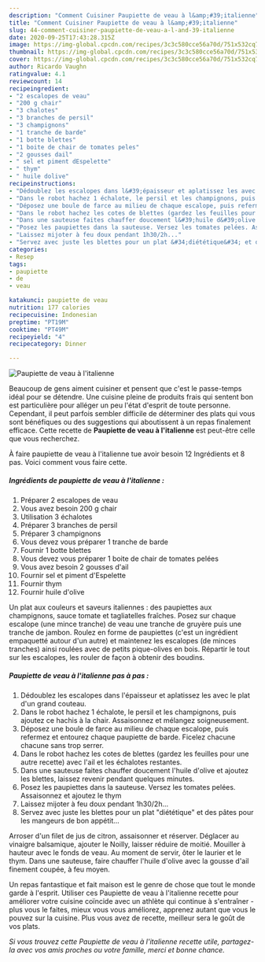 ```yaml
---
description: "Comment Cuisiner Paupiette de veau à l&amp;#39;italienne"
title: "Comment Cuisiner Paupiette de veau à l&amp;#39;italienne"
slug: 44-comment-cuisiner-paupiette-de-veau-a-l-and-39-italienne
date: 2020-09-25T17:43:28.315Z
image: https://img-global.cpcdn.com/recipes/3c3c580cce56a70d/751x532cq70/paupiette-de-veau-a-litalienne-photo-principale-de-la-recette.jpg
thumbnail: https://img-global.cpcdn.com/recipes/3c3c580cce56a70d/751x532cq70/paupiette-de-veau-a-litalienne-photo-principale-de-la-recette.jpg
cover: https://img-global.cpcdn.com/recipes/3c3c580cce56a70d/751x532cq70/paupiette-de-veau-a-litalienne-photo-principale-de-la-recette.jpg
author: Ricardo Vaughn
ratingvalue: 4.1
reviewcount: 14
recipeingredient:
- "2 escalopes de veau"
- "200 g chair"
- "3 chalotes"
- "3 branches de persil"
- "3 champignons"
- "1 tranche de barde"
- "1 botte blettes"
- "1 boite de chair de tomates peles"
- "2 gousses dail"
- " sel et piment dEspelette"
- " thym"
- " huile dolive"
recipeinstructions:
- "Dédoublez les escalopes dans l&#39;épaisseur et aplatissez les avec le plat d&#39;un grand couteau."
- "Dans le robot hachez 1 échalote, le persil et les champignons, puis ajoutez ce hachis à la chair. Assaisonnez et mélangez soigneusement."
- "Déposez une boule de farce au milieu de chaque escalope, puis refermez et entourez chaque paupiette de barde. Ficelez chacune chacune sans trop serrer."
- "Dans le robot hachez les cotes de blettes (gardez les feuilles pour une autre recette) avec l&#39;ail et les échalotes restantes."
- "Dans une sauteuse faites chauffer doucement l&#39;huile d&#39;olive et ajoutez les blettes, laissez revenir pendant quelques minutes."
- "Posez les paupiettes dans la sauteuse. Versez les tomates pelées. Assaisonnez et ajoutez le thym"
- "Laissez mijoter à feu doux pendant 1h30/2h..."
- "Servez avec juste les blettes pour un plat &#34;diététique&#34; et des pâtes pour les mangeurs de bon appétit..."
categories:
- Resep
tags:
- paupiette
- de
- veau

katakunci: paupiette de veau 
nutrition: 177 calories
recipecuisine: Indonesian
preptime: "PT19M"
cooktime: "PT49M"
recipeyield: "4"
recipecategory: Dinner

---
```



![Paupiette de veau à l&#39;italienne](https://img-global.cpcdn.com/recipes/3c3c580cce56a70d/751x532cq70/paupiette-de-veau-a-litalienne-photo-principale-de-la-recette.jpg)

Beaucoup de gens aiment cuisiner et pensent que c'est le passe-temps idéal pour se détendre. Une cuisine pleine de produits frais qui sentent bon est particulière pour alléger un peu l'état d'esprit de toute personne. Cependant, il peut parfois sembler difficile de déterminer des plats qui vous sont bénéfiques ou des suggestions qui aboutissent à un repas finalement efficace. Cette recette de <strong> Paupiette de veau à l&#39;italienne </strong> est peut-être celle que vous recherchez.

<!--inarticleads1-->

À faire paupiette de veau à l&#39;italienne tue avoir besoin 12 Ingrédients et 8 pas. Voici comment vous faire cette.

##### Ingrédients de paupiette de veau à l&#39;italienne :

1. Préparer 2 escalopes de veau
1. Vous avez besoin 200 g chair
1. Utilisation 3 échalotes
1. Préparer 3 branches de persil
1. Préparer 3 champignons
1. Vous devez vous préparer 1 tranche de barde
1. Fournir 1 botte blettes
1. Vous devez vous préparer 1 boite de chair de tomates pelées
1. Vous avez besoin 2 gousses d&#39;ail
1. Fournir  sel et piment d&#39;Espelette
1. Fournir  thym
1. Fournir  huile d&#39;olive


Un plat aux couleurs et saveurs italiennes : des paupiettes aux champignons, sauce tomate et tagliatelles fraîches. Posez sur chaque escalope (une mince tranche) de veau une tranche de gruyère puis une tranche de jambon. Roulez en forme de paupiettes (c&#39;est un ingrédient empaquetté autour d&#39;un autre) et maintenez les escalopes (de minces tranches) ainsi roulées avec de petits pique-olives en bois. Répartir le tout sur les escalopes, les rouler de façon à obtenir des boudins. 

<!--inarticleads2-->

##### Paupiette de veau à l&#39;italienne pas à pas :

1. Dédoublez les escalopes dans l&#39;épaisseur et aplatissez les avec le plat d&#39;un grand couteau.
1. Dans le robot hachez 1 échalote, le persil et les champignons, puis ajoutez ce hachis à la chair. Assaisonnez et mélangez soigneusement.
1. Déposez une boule de farce au milieu de chaque escalope, puis refermez et entourez chaque paupiette de barde. Ficelez chacune chacune sans trop serrer.
1. Dans le robot hachez les cotes de blettes (gardez les feuilles pour une autre recette) avec l&#39;ail et les échalotes restantes.
1. Dans une sauteuse faites chauffer doucement l&#39;huile d&#39;olive et ajoutez les blettes, laissez revenir pendant quelques minutes.
1. Posez les paupiettes dans la sauteuse. Versez les tomates pelées. Assaisonnez et ajoutez le thym
1. Laissez mijoter à feu doux pendant 1h30/2h...
1. Servez avec juste les blettes pour un plat &#34;diététique&#34; et des pâtes pour les mangeurs de bon appétit...


Arroser d&#39;un filet de jus de citron, assaisonner et réserver. Déglacer au vinaigre balsamique, ajouter le Noilly, laisser réduire de moitié. Mouiller à hauteur avec le fonds de veau. Au moment de servir, ôter le laurier et le thym. Dans une sauteuse, faire chauffer l&#39;huile d&#39;olive avec la gousse d&#39;ail finement coupée, à feu moyen. 

<!--inarticleads1-->

<p>
Un repas fantastique et fait maison est le genre de chose que tout le monde garde à l'esprit. Utiliser ces Paupiette de veau à l&#39;italienne recette pour améliorer votre cuisine coïncide avec un athlète qui continue à s'entraîner - plus vous le faites, mieux vous vous améliorez, apprenez autant que vous le pouvez sur la cuisine. Plus vous avez de recette, meilleur sera le goût de vos plats.
</p>

<p>
<i>Si vous trouvez cette Paupiette de veau à l&#39;italienne recette utile, partagez-la avec vos amis proches ou votre famille, merci et bonne chance.</i>
</p>

